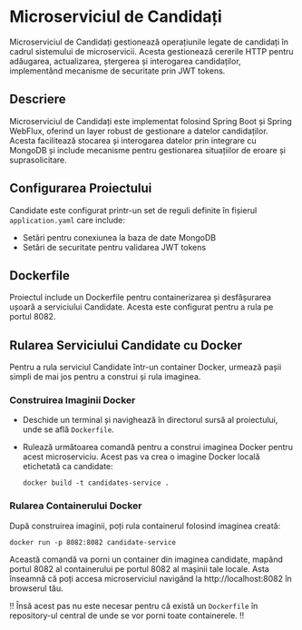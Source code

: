 # Microserviciul de Candidați

Microserviciul de Candidați gestionează operațiunile legate de candidați în cadrul sistemului de microservicii. Acesta gestionează cererile HTTP pentru adăugarea, actualizarea, ștergerea și interogarea candidaților, implementând mecanisme de securitate prin JWT tokens.

## Descriere
Microserviciul de Candidați este implementat folosind Spring Boot și Spring WebFlux, oferind un layer robust de gestionare a datelor candidaților. Acesta facilitează stocarea și interogarea datelor prin integrare cu MongoDB și include mecanisme pentru gestionarea situațiilor de eroare și suprasolicitare.

## Configurarea Proiectului

Candidate este configurat printr-un set de reguli definite în fișierul `application.yaml` care include:
  - Setări pentru conexiunea la baza de date MongoDB
  - Setări de securitate pentru validarea JWT tokens

## Dockerfile

Proiectul include un Dockerfile pentru containerizarea și desfășurarea ușoară a serviciului Candidate. Acesta este configurat pentru a rula pe portul 8082.

## Rularea Serviciului Candidate cu Docker

Pentru a rula serviciul Candidate într-un container Docker, urmează pașii simpli de mai jos pentru a construi și rula imaginea.

### Construirea Imaginii Docker

  - Deschide un terminal și navighează în directorul sursă al proiectului, unde se află `Dockerfile`.
  - Rulează următoarea comandă pentru a construi imaginea Docker pentru acest microserviciu. Acest pas va crea o imagine Docker locală etichetată ca candidate:

    `docker build -t candidates-service .`

### Rularea Containerului Docker

După construirea imaginii, poți rula containerul folosind imaginea creată:

`docker run -p 8082:8082 candidate-service`

Această comandă va porni un container din imaginea candidate, mapând portul 8082 al containerului pe portul 8082 al mașinii tale locale. Asta înseamnă că poți accesa microserviciul navigând la http://localhost:8082 în browserul tău.

:bangbang: Însă acest pas nu este necesar pentru că există un `Dockerfile` în repository-ul central de unde se vor porni toate containerele. :bangbang:

